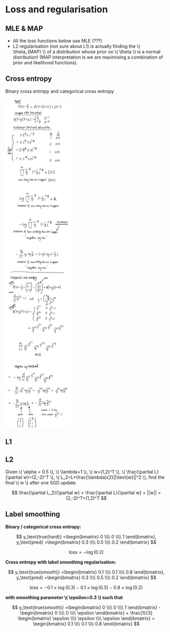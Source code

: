 # Loss and regularisation

## MLE & MAP

- All the loss functions below use MLE (???)
- L2 regularisation (not sure about L1) is actually finding the \\( \theta_{MAP} \\) of a distribution whose prior on \\( \theta \\) is a normal distribution! (MAP interpretation is we are maximising a combination of prior and likelihood functions).

## Cross entropy

Binary cross entropy and categorical cross entropy

![Cross entropy](./loss-regularisation-01.png)

## L1

## L2

Given \\( \alpha = 0.5 \\), \\( \lambda=1 \\), \\( w=(1,2)^T \\), \\( \frac{\partial L}{\partial w}=(2,-2)^T \\), \\( L_2=L+\frac{\lambda}{2}||\text{w}||^2 \\), find the final \\( w \\) after one SGD update.

$$
\frac{\partial L_2}{\partial w} = \frac{\partial L}{\partial w} + ||w|| = (2,-2)^T+(1,2)^T
$$

## Label smoothing

**Binary / categorical cross entropy:**

$$
y_\text{true(hard)} =\begin{bmatrix}
0 \\\\
0 \\\\
1
\end{bmatrix}, y_\text{pred} =\begin{bmatrix}
0.3 \\\\
0.5 \\\\
0.2
\end{bmatrix}
$$

$$
\text{loss}=-\log(0.2)
$$

**Cross entropy with label smoothing regularisation:**

$$
y_\text{true(smooth)} =\begin{bmatrix}
0.1 \\\\
0.1 \\\\
0.8
\end{bmatrix}, y_\text{pred} =\begin{bmatrix}
0.3 \\\\
0.5 \\\\
0.2
\end{bmatrix}
$$

$$
\text{loss}=-0.1 \times \log(0.3)  -0.1 \times \log(0.5) -0.8 \times \log(0.2)
$$

**with smoothing parameter \\( \epsilon=0.3 \\) such that**

$$
y_\text{true(smooth)} =\begin{bmatrix}
0 \\\\
0 \\\\
1
\end{bmatrix} - \begin{bmatrix}
0 \\\\
0 \\\\
\epsilon
\end{bmatrix} + \frac{1}{3} \begin{bmatrix}
\epsilon \\\\
\epsilon \\\\
\epsilon
\end{bmatrix} = \begin{bmatrix}
0.1 \\\\
0.1 \\\\
0.8
\end{bmatrix}
$$
